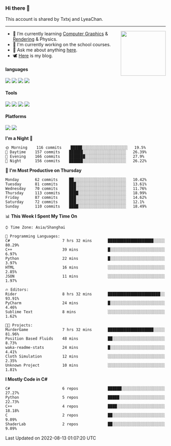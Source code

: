 ### Hi there 👋

This account is shared by Txtxj and LyeaChan.

---

<img align="right" height="141" src="https://github-readme-stats.vercel.app/api?username=txtxj&theme=tokyonight&show_icons=true&count_private=true">

- 🌱 I’m currently learning [Computer Graphics](https://github.com/txtxj/GAMES101) & [Rendering](https://github.com/txtxj/GAMES202) & Physics.
- 🐶 I'm currently working on the school courses.
- 💬 Ask me about anything [here](https://github.com/txtxj/txtxj/issues).
- 🕊️ [Here](https://txtxj.top) is my blog.

#### languages

![](https://img.shields.io/badge/C++-00599C?logo=cplusplus&logoColor=fff)
![](https://img.shields.io/badge/Python-3e74a2?logo=python&logoColor=fff)
![](https://img.shields.io/badge/C%23-239120?logo=csharp&logoColor=fff)
![](https://img.shields.io/badge/C-A8B9CC?logo=c&logoColor=555)


#### Tools

![](https://img.shields.io/badge/JetBrains-000000?logo=jetbrains&logoColor=fff)
![](https://img.shields.io/badge/Unity-FFFFFF?logo=unity&logoColor=000)
![](https://img.shields.io/badge/SublimeText_3-FF9800?logo=sublimetext&logoColor=fff)
![](https://img.shields.io/badge/Blender-F5792A?logo=blender&logoColor=fff)


#### Platforms

![](https://img.shields.io/badge/Windows_10-0078D6?logo=windows&logoColor=fff)
![](https://img.shields.io/badge/Ubuntu_20.04-E95420?logo=ubuntu&logoColor=fff)


<!--START_SECTION:waka-->
**I'm a Night 🦉** 

```text
🌞 Morning    116 commits    █████░░░░░░░░░░░░░░░░░░░░   19.5% 
🌆 Daytime    157 commits    ██████░░░░░░░░░░░░░░░░░░░   26.39% 
🌃 Evening    166 commits    ███████░░░░░░░░░░░░░░░░░░   27.9% 
🌙 Night      156 commits    ██████░░░░░░░░░░░░░░░░░░░   26.22%

```
📅 **I'm Most Productive on Thursday** 

```text
Monday       62 commits     ██░░░░░░░░░░░░░░░░░░░░░░░   10.42% 
Tuesday      81 commits     ███░░░░░░░░░░░░░░░░░░░░░░   13.61% 
Wednesday    70 commits     ███░░░░░░░░░░░░░░░░░░░░░░   11.76% 
Thursday     113 commits    ████░░░░░░░░░░░░░░░░░░░░░   18.99% 
Friday       87 commits     ███░░░░░░░░░░░░░░░░░░░░░░   14.62% 
Saturday     72 commits     ███░░░░░░░░░░░░░░░░░░░░░░   12.1% 
Sunday       110 commits    ████░░░░░░░░░░░░░░░░░░░░░   18.49%

```


📊 **This Week I Spent My Time On** 

```text
⌚︎ Time Zone: Asia/Shanghai

💬 Programming Languages: 
C#                       7 hrs 32 mins       ████████████████████░░░░░   80.29% 
C++                      39 mins             █░░░░░░░░░░░░░░░░░░░░░░░░   6.97% 
Python                   22 mins             █░░░░░░░░░░░░░░░░░░░░░░░░   3.97% 
HTML                     16 mins             ░░░░░░░░░░░░░░░░░░░░░░░░░   2.85% 
JSON                     11 mins             ░░░░░░░░░░░░░░░░░░░░░░░░░   1.97%

🔥 Editors: 
Rider                    8 hrs 32 mins       ███████████████████████░░   93.91% 
PyCharm                  24 mins             █░░░░░░░░░░░░░░░░░░░░░░░░   4.46% 
Sublime Text             8 mins              ░░░░░░░░░░░░░░░░░░░░░░░░░   1.62%

🐱‍💻 Projects: 
MurderGame               7 hrs 32 mins       ████████████████████░░░░░   81.96% 
Position Based Fluids    48 mins             ██░░░░░░░░░░░░░░░░░░░░░░░   8.73% 
waka-readme-stats        24 mins             █░░░░░░░░░░░░░░░░░░░░░░░░   4.41% 
Cloth Simulation         12 mins             ░░░░░░░░░░░░░░░░░░░░░░░░░   2.35% 
Unknown Project          10 mins             ░░░░░░░░░░░░░░░░░░░░░░░░░   1.81%

```

**I Mostly Code in C#** 

```text
C#                       6 repos             ██████░░░░░░░░░░░░░░░░░░░   27.27% 
Python                   5 repos             █████░░░░░░░░░░░░░░░░░░░░   22.73% 
C++                      4 repos             ████░░░░░░░░░░░░░░░░░░░░░   18.18% 
C                        2 repos             ██░░░░░░░░░░░░░░░░░░░░░░░   9.09% 
ShaderLab                2 repos             ██░░░░░░░░░░░░░░░░░░░░░░░   9.09%

```



 Last Updated on 2022-08-13 01:07:20 UTC
<!--END_SECTION:waka-->
